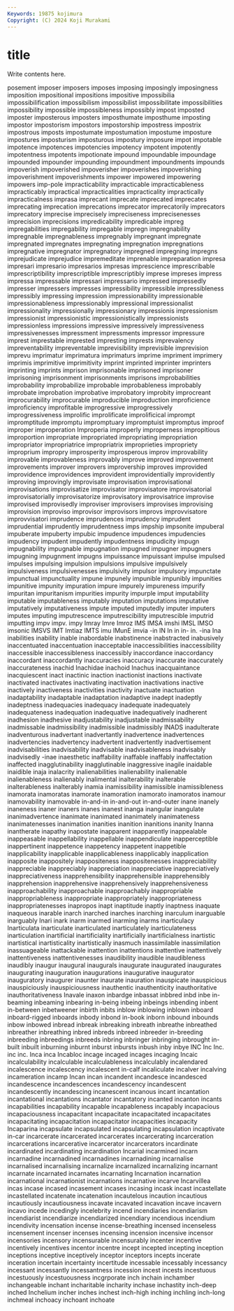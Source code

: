 ```yaml
---
Keywords: 19875 kojimura
Copyright: (C) 2024 Koji Murakami
---
```


# title

Write contents here.



posement imposer imposers imposes imposing imposingly
imposingness imposition impositional impositions impositive impossibilia impossibilification impossibilism impossibilist impossibilitate
impossibilities impossibility impossible impossibleness impossibly impost imposted imposter imposterous imposters
imposthumate imposthume imposting impostor impostorism impostors impostorship impostress impostrix impostrous
imposts impostumate impostumation impostume imposture impostures imposturism imposturous impostury imposure
impot impotable impotence impotences impotencies impotency impotent impotently impotentness impotents
impotionate impound impoundable impoundage impounded impounder impounding impoundment impoundments impounds
impoverish impoverished impoverisher impoverishes impoverishing impoverishment impoverishments impower impowered impowering
impowers imp-pole impracticability impracticable impracticableness impracticably impractical impracticalities impracticality impractically
impracticalness imprasa imprecant imprecate imprecated imprecates imprecating imprecation imprecations imprecator
imprecatorily imprecators imprecatory imprecise imprecisely impreciseness imprecisenesses imprecision imprecisions impredicability
impredicable impreg impregabilities impregability impregable impregn impregnability impregnable impregnableness impregnably
impregnant impregnate impregnated impregnates impregnating impregnation impregnations impregnative impregnator impregnatory
impregned impregning impregns imprejudicate imprejudice impremeditate imprenable impreparation impresa impresari
impresario impresarios impresas imprescience imprescribable imprescriptibility imprescriptible imprescriptibly imprese impreses
impress impressa impressable impressari impressario impressed impressedly impresser impressers impresses
impressibility impressible impressibleness impressibly impressing impression impressionability impressionable impressionableness impressionably
impressional impressionalist impressionality impressionally impressionary impressionis impressionism impressionist impressionistic impressionistically
impressionists impressionless impressions impressive impressively impressiveness impressivenesses impressment impressments impressor
impressure imprest imprestable imprested impresting imprests imprevalency impreventability impreventable imprevisibility
imprevisible imprevision imprevu imprimatur imprimatura imprimaturs imprime impriment imprimery imprimis
imprimitive imprimitivity imprint imprinted imprinter imprinters imprinting imprints imprison imprisonable
imprisoned imprisoner imprisoning imprisonment imprisonments imprisons improbabilities improbability improbabilize improbable
improbableness improbably improbate improbation improbative improbatory improbity improcreant improcurability improcurable
improducible improduction improficience improficiency improfitable improgressive improgressively improgressiveness improlific improlificate
improlificical imprompt impromptitude impromptu impromptuary impromptuist impromptus improof improper improperation
Improperia improperly improperness impropitious improportion impropriate impropriated impropriating impropriation impropriator
impropriatrice impropriatrix improprieties impropriety improprium impropry improsperity improsperous improv improvability
improvable improvableness improvably improve improved improvement improvements improver improvers improvership
improves improvided improvidence improvidences improvident improvidentially improvidently improving improvingly improvisate
improvisation improvisational improvisations improvisatize improvisator improvisatore improvisatorial improvisatorially improvisatorize improvisatory
improvisatrice improvise improvised improvisedly improviser improvisers improvises improvising improvision improviso
improvisor improvisors improvs improvvisatore improvvisatori imprudence imprudences imprudency imprudent imprudential
imprudently imprudentness imps impship impsonite impuberal impuberate impuberty impubic impudence
impudences impudencies impudency impudent impudently impudentness impudicity impugn impugnability impugnable
impugnation impugned impugner impugners impugning impugnment impugns impuissance impuissant impulse
impulsed impulses impulsing impulsion impulsions impulsive impulsively impulsiveness impulsivenesses impulsivity
impulsor impulsory impunctate impunctual impunctuality impune impunely impunible impunibly impunities
impunitive impunity impuration impure impurely impureness impurify impuritan impuritanism impurities
impurity impurple imput imputability imputable imputableness imputably imputation imputations imputative
imputatively imputativeness impute imputed imputedly imputer imputers imputes imputing imputrescence
imputrescibility imputrescible imputrid imputting impv impv. impy Imray Imre Imroz
IMS IMSA imshi IMSL IMSO imsonic IMSVS IMT Imtiaz IMTS
imu IMunE imvia -in IN In in in- in. -ina
Ina inabilities inability inable inabordable inabstinence inabstracted inabusively inaccentuated inaccentuation
inacceptable inaccessibilities inaccessibility inaccessible inaccessibleness inaccessibly inaccordance inaccordancy inaccordant inaccordantly
inaccuracies inaccuracy inaccurate inaccurately inaccurateness inachid Inachidae inachoid Inachus inacquaintance
inacquiescent inact inactinic inaction inactionist inactions inactivate inactivated inactivates inactivating
inactivation inactivations inactive inactively inactiveness inactivities inactivity inactuate inactuation inadaptability
inadaptable inadaptation inadaptive inadept inadeptly inadeptness inadequacies inadequacy inadequate inadequately
inadequateness inadequation inadequative inadequatively inadherent inadhesion inadhesive inadjustability inadjustable inadmissability
inadmissable inadmissibility inadmissible inadmissibly INADS inadulterate inadventurous inadvertant inadvertantly inadvertence
inadvertences inadvertencies inadvertency inadvertent inadvertently inadvertisement inadvisabilities inadvisability inadvisable inadvisableness
inadvisably inadvisedly -inae inaesthetic inaffability inaffable inaffably inaffectation inaffected inagglutinability
inagglutinable inaggressive inagile inaidable inaidible inaja inalacrity inalienabilities inalienability inalienable
inalienableness inalienably inalimental inalterability inalterable inalterableness inalterably inamia inamissibility inamissible
inamissibleness inamorata inamoratas inamorate inamoration inamorato inamoratos inamour inamovability inamovable
in-and-in in-and-out in-and-outer inane inanely inaneness inaner inaners inanes inanest
inanga inangular inangulate inanimadvertence inanimate inanimated inanimately inanimateness inanimatenesses inanimation
inanities inanition inanitions inanity Inanna inantherate inapathy inapostate inapparent inapparently
inappealable inappeasable inappellability inappellable inappendiculate inapperceptible inappertinent inappetence inappetency inappetent
inappetible inapplicability inapplicable inapplicableness inapplicably inapplication inapposite inappositely inappositeness inappositenesses
inappreciability inappreciable inappreciably inappreciation inappreciative inappreciatively inappreciativeness inapprehensibility inapprehensible inapprehensibly
inapprehension inapprehensive inapprehensively inapprehensiveness inapproachability inapproachable inapproachably inappropriable inappropriableness inappropriate
inappropriately inappropriateness inappropriatenesses inapropos inapt inaptitude inaptly inaptness inaquate inaqueous
inarable inarch inarched inarches inarching inarculum inarguable inarguably Inari inark
inarm inarmed inarming inarms inarticulacy Inarticulata inarticulate inarticulated inarticulately inarticulateness
inarticulation inartificial inartificiality inartificially inartificialness inartistic inartistical inartisticality inartistically inasmuch
inassimilable inassimilation inassuageable inattackable inattention inattentions inattentive inattentively inattentiveness inattentivenesses
inaudibility inaudible inaudibleness inaudibly inaugur inaugural inaugurals inaugurate inaugurated inaugurates
inaugurating inauguration inaugurations inaugurative inaugurator inauguratory inaugurer inaunter inaurate inauration
inauspicate inauspicious inauspiciously inauspiciousness inauthentic inauthenticity inauthoritative inauthoritativeness Inavale inaxon
inbardge inbassat inbbred inbd inbe in-beaming inbeaming inbearing in-being inbeing
inbeings inbending inbent in-between inbetweener inbirth inbits inblow inblowing inblown
inboard inboard-rigged inboards inbody inbond in-book inborn inbound inbounds inbow
inbowed inbread inbreak inbreaking inbreath inbreathe inbreathed inbreather inbreathing inbred
inbreds inbreed inbreeder in-breeding inbreeding inbreedings inbreeds inbring inbringer inbringing
inbrought in-built inbuilt inburning inburnt inburst inbursts inbush inby inbye
INC Inc Inc. inc inc. Inca inca Incabloc incage incaged
incages incaging Incaic incalculability incalculable incalculableness incalculably incalendared incalescence incalescency
incalescent in-calf incaliculate incalver incalving incameration incamp Incan incan incandent
incandesce incandesced incandescence incandescences incandescency incandescent incandescently incandescing incanescent incanous
incant incantation incantational incantations incantator incantatory incanted incanton incants incapabilities
incapability incapable incapableness incapably incapacious incapaciousness incapacitant incapacitate incapacitated incapacitates
incapacitating incapacitation incapacitator incapacities incapacity Incaparina incapsulate incapsulated incapsulating incapsulation
incaptivate in-car incarcerate incarcerated incarcerates incarcerating incarceration incarcerations incarcerative incarcerator
incarcerators incardinate incardinated incardinating incardination Incarial incarmined incarn incarnadine incarnadined
incarnadines incarnadining incarnalise incarnalised incarnalising incarnalize incarnalized incarnalizing incarnant incarnate
incarnated incarnates incarnating Incarnation incarnation incarnational incarnationist incarnations incarnative incarve
Incarvillea incas incase incased incasement incases incasing incask incast incastellate
incastellated incatenate incatenation incautelous incaution incautious incautiously incautiousness incavate incavated
incavation incave incavern incavo incede incedingly incelebrity incend incendiaries incendiarism
incendiarist incendiarize incendiarized incendiary incendious incendium incendivity incensation incense incense-breathing
incensed incenseless incensement incenser incenses incensing incension incensive incensor incensories
incensory incensurable incensurably incenter incentive incentively incentives incentor incentre incept
incepted incepting inception inceptions inceptive inceptively inceptor inceptors incepts incerate
inceration incertain incertainty incertitude incessable incessably incessancy incessant incessantly incessantness
incession incest incests incestuous incestuously incestuousness incgrporate inch inchain inchamber
inchangeable inchant incharitable incharity inchase inchastity inch-deep inched Inchelium incher
inches inchest inch-high inching inchling inch-long inchmeal inchoacy inchoant inchoate
